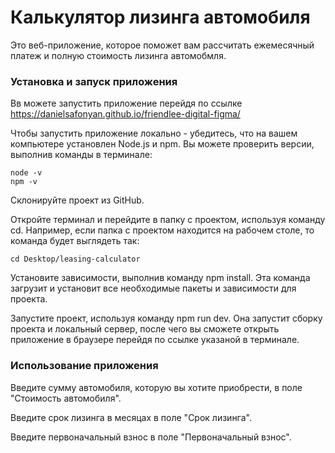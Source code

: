 # Калькулятор лизинга автомобиля
Это веб-приложение, которое поможет вам рассчитать ежемесячный платеж и полную стоимость лизинга автомобмля.
### Установка и запуск приложения
Вв можете запустить приложение перейдя по ссылке https://danielsafonyan.github.io/friendlee-digital-figma/

Чтобы запустить приложение локально - убедитесь, что на вашем компьютере установлен Node.js и npm. Вы можете проверить версии, выполнив команды в терминале:
```
node -v
npm -v
```
Склонируйте проект из GitHub.

Откройте терминал и перейдите в папку с проектом, используя команду cd. Например, если папка с проектом находится на рабочем столе, то команда будет выглядеть так:

```
cd Desktop/leasing-calculator
```

Установите зависимости, выполнив команду npm install. Эта команда загрузит и установит все необходимые пакеты и зависимости для проекта.

Запустите проект, используя команду npm run dev. Она запустит сборку проекта и локальный сервер, после чего вы сможете открыть приложение в браузере перейдя по ссылке указаной в терминале.

### Использование приложения
Введите сумму автомобиля, которую вы хотите приобрести, в поле "Стоимость автомобиля".

Введите срок лизинга в месяцах в поле "Срок лизинга".

Введите первоначальный взнос в поле "Первоначальный взнос".
